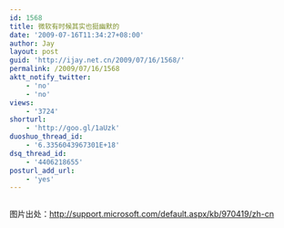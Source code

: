 ```yaml
---
id: 1568
title: 微软有时候其实也挺幽默的
date: '2009-07-16T11:34:27+08:00'
author: Jay
layout: post
guid: 'http://ijay.net.cn/2009/07/16/1568/'
permalink: /2009/07/16/1568
aktt_notify_twitter:
    - 'no'
    - 'no'
views:
    - '3724'
shorturl:
    - 'http://goo.gl/1aUzk'
duoshuo_thread_id:
    - '6.3356043967301E+18'
dsq_thread_id:
    - '4406218655'
posturl_add_url:
    - 'yes'
---
```


<img style="max-width: 800px;" src="http://jayxu.com/log/wp-content/uploads/2009/07/2009-05-13-%E4%B8%8B%E5%8D%88-1-53-45.png" alt="" />

图片出处：<a onmousedown="javascript:event.cancelBubble=true;" href="https://support.microsoft.com/zh-cn/kb/970419" target="_blank">http://support.microsoft.com/default.aspx/kb/970419/zh-cn</a>